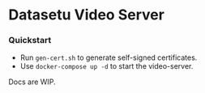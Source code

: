 # Datasetu Video Server

### Quickstart

* Run ``gen-cert.sh`` to generate self-signed certificates.
* Use ``docker-compose up -d`` to start the video-server. 

Docs are WIP.
